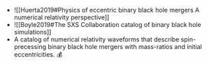 - ![[Huerta2019#Physics of eccentric binary black hole mergers A numerical relativity perspective]]
- ![[Boyle2019#The SXS Collaboration catalog of binary black hole simulations]]
- A catalog of numerical relativity waveforms that describe spin-precessing binary black hole mergers with mass-ratios and initial eccentricities. 💰
